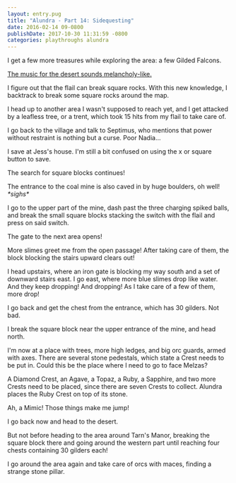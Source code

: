 ```yaml
---
layout: entry.pug
title: "Alundra - Part 14: Sidequesting"
date: 2016-02-14 09-0800
publishDate: 2017-10-30 11:31:59 -0800
categories: playthroughs alundra
---
```


I get a few more treasures while exploring the area: a few Gilded Falcons.

<a href="https://www.youtube.com/watch?v=9C_t3Zi3Gk0">The music for the desert sounds melancholy-like.</a>

I figure out that the flail can break square rocks. With this new knowledge, I backtrack to break some square rocks around the map.

I head up to another area I wasn't supposed to reach yet, and I get attacked by a leafless tree, or a trent, which took 15 hits from my flail to take care of.

I go back to the village and talk to Septimus, who mentions that power without restraint is nothing but a curse. Poor Nadia...

I save at Jess's house. I'm still a bit confused on using the x or square button to save.

The search for square blocks continues!

The entrance to the coal mine is also caved in by huge boulders, oh well! *\*sighs\**

I go to the upper part of the mine, dash past the three charging spiked balls, and break the small square blocks stacking the switch with the flail and press on said switch.

The gate to the next area opens!

More slimes greet me from the open passage! After taking care of them, the block blocking the stairs upward clears out!

I head upstairs, where an iron gate is blocking my way south and a set of downward stairs east. I go east, where more blue slimes drop like water. And they keep dropping! And dropping! As I take care of a few of them, more drop!

I go back and get the chest from the entrance, which has 30 gilders. Not bad.

I break the square block near the upper entrance of the mine, and head north.

I'm now at a place with trees, more high ledges, and big orc guards, armed with axes. There are several stone pedestals, which state a Crest needs to be put in. Could this be the place where I need to go to face Melzas?

A Diamond Crest, an Agave, a Topaz, a Ruby, a Sapphire, and two more Crests need to be placed, since there are seven Crests to collect. Alundra places the Ruby Crest on top of its stone.

Ah, a Mimic! Those things make me jump!

I go back now and head to the desert.

But not before heading to the area around Tarn's Manor, breaking the square block there and going around the western part until reaching four chests containing 30 gilders each!

I go around the area again and take care of orcs with maces, finding a strange stone pillar.

